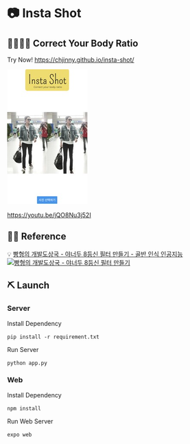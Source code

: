 # 📷 Insta Shot
## 🧍‍♂️🧍‍♀️ Correct Your Body Ratio 
Try Now! https://chjinny.github.io/insta-shot/

![Result](./img/result.jpg)

https://youtu.be/jQO8Nu3j52I
## 🙇‍♀️ Reference
💡 [빵형의 개발도상국 - 야너두 8등신 필터 만들기 - 골반 인식 인공지능](https://youtu.be/WvknPZfOJZs)
[![빵형의 개발도상국 - 야너두 8등신 필터 만들기](https://img.youtube.com/vi/WvknPZfOJZs/0.jpg)](https://youtu.be/WvknPZfOJZs)

## ⛏ Launch
### Server
Install Dependency
```
pip install -r requirement.txt
```
Run Server
```
python app.py
```
### Web
Install Dependency
```
npm install
```
Run Web Server
```
expo web
```

